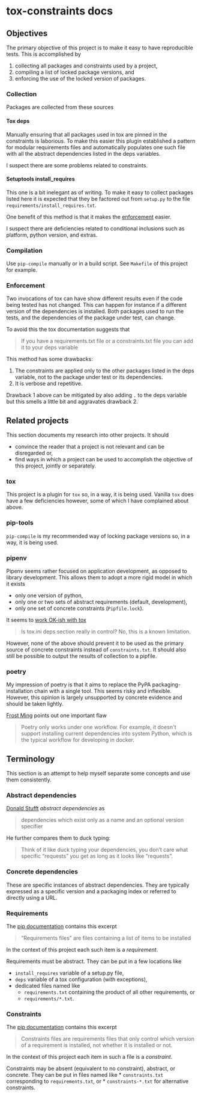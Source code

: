 # tox-constraints docs


## Objectives

The primary objective of this project is to make it easy to have reproducible tests.
This is accomplished by

1. collecting all packages and constraints used by a project,
2. compiling a list of locked package versions, and
3. enforcing the use of the locked version of packages.

### Collection

Packages are collected from these sources

#### Tox deps

Manually ensuring that all packages used in tox are pinned in the constraints is laborious.
To make this easier this plugin established a pattern for modular requirements files and automatically populates one such file with all the abstract dependencies listed in the deps variables.

I suspect there are some problems related to constraints.
<!--
As such the recommended method as of now is to introduce all constraints via files.
TODO: Implement and test lock/constraints overriding.
-->

#### Setuptools install_requires

This one is a bit inelegant as of writing.
To make it easy to collect packages listed here it is expected that they be factored out from `setup.py` to the file `requirements/install_requires.txt`.
<!--
TODO: Would `pyproject.toml` be easier to collect from?
-->

One benefit of this method is that it makes the [enforcement](#enforcement) easier.

I suspect there are deficiencies related to conditional inclusions such as platform, python version, and extras.

### Compilation

Use `pip-compile` manually or in a build script.
See `Makefile` of this project for example.

### Enforcement

Two invocations of tox can have show different results even if the code being tested has not changed.
This can happen for instance if a different version of the dependencies is installed.
Both packages used to run the tests, and the dependencies of the package under test, can change.

To avoid this the tox documentation suggests that

> If you have a requirements.txt file or a constraints.txt file you can add it to your deps variable

This method has some drawbacks:

1. The constraints are applied only to the other packages listed in the deps variable, not to the package under test or its dependencies.
2. It is verbose and repetitive.

Drawback 1 above can be mitigated by also adding `.` to the deps variable but this
smells a little bit and aggravates drawback 2.


## Related projects

This section documents my research into other projects.
It should
* convince the reader that a project is not relevant and can be disregarded or,
* find ways in which a project can be used to accomplish the objective of this project, jointly or separately.

### tox

This project is a plugin for `tox` so, in a way, it is being used.
Vanilla `tox` does have a few deficiencies however, some of which I have complained about above.

### pip-tools

`pip-compile` is my recommended way of locking package versions so, in a way, it is being used.

### pipenv

Pipenv seems rather focused on application development, as opposed to library development.
This allows them to adopt a more rigid model in which it exists
* only one version of python,
* only one or two sets of abstract requirements (default, development),
* only one set of concrete constraints (`Pipfile.lock`).

It seems to [work OK-ish with tox](https://github.com/tox-dev/tox-pipenv)

> Is tox.ini deps section really in control?
> No, this is a known limitation.

However, none of the above should prevent it to be used as the primary source of concrete constraints instead of `constraints.txt`.
It should also still be possible to output the results of collection to a pipfile.

### poetry

My impression of poetry is that it aims to replace the PyPA packaging-installation chain with a single tool.
This seems risky and inflexible.
However, this opinion is largely unsupported by concrete evidence and should be taken lightly.

[Frost Ming](https://frostming.com/2019/01-04/pipenv-poetry) points out one important flaw

> Poetry only works under one workflow.
> For example, it doesn't support installing current dependencies into system Python, which is the typical workflow for developing in docker.


## Terminology

This section is an attempt to help myself separate some concepts and use them consistently.

### Abstract dependencies

[Donald Stufft](https://caremad.io/posts/2013/07/setup-vs-requirement/) *abstract dependencies* as

> dependencies which exist only as a name and an optional version specifier

He further compares them to duck typing:

> Think of it like duck typing your dependencies, you don’t care what specific “requests” you get as long as it looks like “requests”.

### Concrete dependencies

These are specific instances of abstract dependencies.
They are typically expressed as a specific version and a packaging index or referred to directly using a URL.

### Requirements

The [pip documentation](https://pip.pypa.io/en/stable/user_guide/#requirements-files) contains this excerpt

> “Requirements files” are files containing a list of items to be installed

In the context of this project each such item is a *requirement*.

Requirements must be abstract.
They can be put in a few locations like
* `install_requires` variable of a setup.py file,
* `deps` variable of a tox configuration (with exceptions),
* dedicated files named like
    * `requirements.txt` containing the product of all other requirements, or
    * `requirements/*.txt`.

### Constraints

The [pip documentation](https://pip.pypa.io/en/stable/user_guide/#constraints-files) contains this excerpt

> Constraints files are requirements files that only control which version of a requirement is installed, not whether it is installed or not.

In the context of this project each item in such a file is a *constraint*.

Constraints may be absent (equivalent to no constraint), abstract, or concrete.
They can be put in files named like
    * `constraints.txt` corresponding to `requirements.txt`, or
    * `constraints-*.txt` for alternative constraints.
